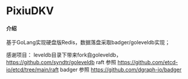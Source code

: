 # PixiuDKV

#### 介绍

基于GoLang实现硬盘版Redis，数据落盘采取badger/goleveldb实现；

感谢项目：
leveldb目录下带来fork自goleveldb，https://github.com/syndtr/goleveldb
raft 参照 https://github.com/etcd-io/etcd/tree/main/raft
badger 参照 https://github.com/dgraph-io/badger


